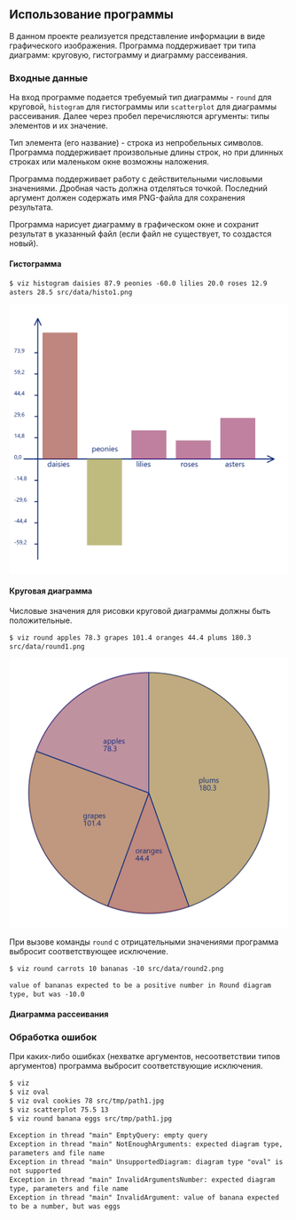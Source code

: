 ## Использование программы

В данном проекте реализуется представление информации в виде
графического изображения. Программа поддерживает три типа диаграмм: 
круговую, гистограмму и диаграмму рассеивания.

### Входные данные
На вход программе подается требуемый тип диаграммы -
`round` для круговой, `histogram` для гистограммы или
`scatterplot` для диаграммы рассеивания. Далее через пробел 
перечисляются аргументы: типы элементов и их значение. 

Тип элемента (его название) - строка из непробельных символов. Программа
поддерживает произвольные длины строк, но при длинных строках
или маленьком окне возможны наложения. 

Программа поддерживает работу с действительными числовыми 
значениями. Дробная часть должна отделяться точкой.
Последний аргумент должен содержать
имя PNG-файла для сохранения результата.

Программа нарисует диаграмму в графическом окне 
и сохранит результат в указанный файл (если файл не существует,
то создастся новый).

#### Гистограмма
```
$ viz histogram daisies 87.9 peonies -60.0 lilies 20.0 roses 12.9 asters 28.5 src/data/histo1.png
```
![](src/data/histo1.png)

#### Круговая диаграмма 
Числовые значения для рисовки круговой диаграммы должны быть
положительные.
```
$ viz round apples 78.3 grapes 101.4 oranges 44.4 plums 180.3 src/data/round1.png
```
![](src/data/round1.png)

При вызове команды `round` с отрицательными значениями программа выбросит соответствующее исключение.
```
$ viz round carrots 10 bananas -10 src/data/round2.png
```

```Exception in thread "main" NegativeArgument: 
value of bananas expected to be a positive number in Round diagram type, but was -10.0
```

#### Диаграмма рассеивания

### Обработка ошибок
При каких-либо ошибках (нехватке аргументов, несоответствии типов аргументов)
программа выбросит соответствующие исключения.

```
$ viz
$ viz oval
$ viz oval cookies 78 src/tmp/path1.jpg
$ viz scatterplot 75.5 13 
$ viz round banana eggs src/tmp/path1.jpg
```

```
Exception in thread "main" EmptyQuery: empty query
Exception in thread "main" NotEnoughArguments: expected diagram type, parameters and file name
Exception in thread "main" UnsupportedDiagram: diagram type "oval" is not supported
Exception in thread "main" InvalidArgumentsNumber: expected diagram type, parameters and file name
Exception in thread "main" InvalidArgument: value of banana expected to be a number, but was eggs
```
